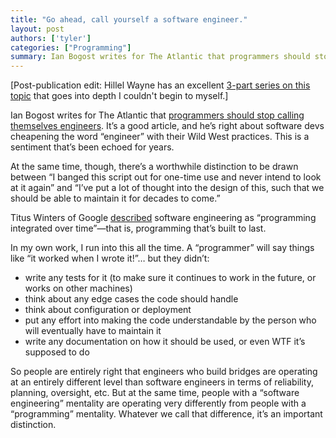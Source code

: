 ```yaml
---
title: "Go ahead, call yourself a software engineer."
layout: post
authors: ['tyler']
categories: ["Programming"]
summary: Ian Bogost writes for The Atlantic that programmers should stop calling themselves engineers. It’s a good article, and he’s right about software devs cheapening the word “engineer” with their Wild West practices. This is a sentiment that’s been echoed for years.
---
```


[Post-publication edit: Hillel Wayne has an excellent [3-part series on this topic](https://www.hillelwayne.com/post/are-we-really-engineers/) that goes into depth I couldn't begin to myself.]

Ian Bogost writes for The Atlantic that [programmers should stop calling themselves engineers](https://www.theatlantic.com/technology/archive/2015/11/programmers-should-not-call-themselves-engineers/414271/). It’s a good article, and he’s right about software devs cheapening the word “engineer” with their Wild West practices. This is a sentiment that’s been echoed for years.

At the same time, though, there’s a worthwhile distinction to be drawn between “I banged this script out for one-time use and never intend to look at it again” and “I’ve put a lot of thought into the design of this, such that we should be able to maintain it for decades to come.”

Titus Winters of Google [described](https://www.youtube.com/watch?v=tISy7EJQPzI) software engineering as “programming integrated over time”—that is, programming that’s built to last.

In my own work, I run into this all the time. A “programmer” will say things like “it worked when I wrote it!”… but they didn’t:

*   write any tests for it (to make sure it continues to work in the future, or works on other machines)
*   think about any edge cases the code should handle
*   think about configuration or deployment
*   put any effort into making the code understandable by the person who will eventually have to maintain it
*   write any documentation on how it should be used, or even WTF it’s supposed to do

So people are entirely right that engineers who build bridges are operating at an entirely different level than software engineers in terms of reliability, planning, oversight, etc. But at the same time, people with a “software engineering” mentality are operating very differently from people with a “programming” mentality. Whatever we call that difference, it’s an important distinction.





